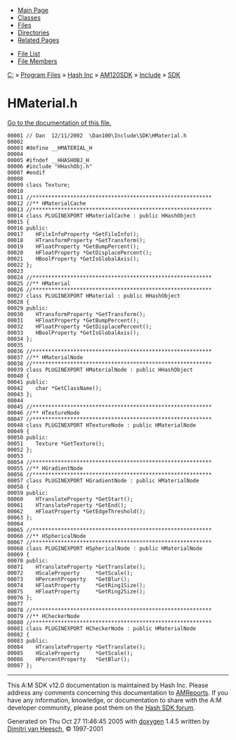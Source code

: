 <div class="tabs">

- [Main Page](index.md)
- [Classes](annotated.md)
- <span id="current">[Files](files.md)</span>
- [Directories](dirs.md)
- [Related Pages](pages.md)

</div>

<div class="tabs">

- [File List](files.md)
- [File Members](globals.md)

</div>

<div class="nav">

<a href="dir_C_3A_2F.md" class="el">C:</a> » <a href="dir_C_3A_2FProgram_20Files_2F.md" class="el">Program Files</a> » <a href="dir_C_3A_2FProgram_20Files_2FHash_20Inc_2F.md" class="el">Hash Inc</a> » <a href="dir_C_3A_2FProgram_20Files_2FHash_20Inc_2FAM120SDK_2F.md" class="el">AM120SDK</a> » <a href="dir_C_3A_2FProgram_20Files_2FHash_20Inc_2FAM120SDK_2FInclude_2F.md" class="el">Include</a> » <a href="dir_C_3A_2FProgram_20Files_2FHash_20Inc_2FAM120SDK_2FInclude_2FSDK_2F.md" class="el">SDK</a>

</div>

# HMaterial.h

[Go to the documentation of this file.](HMaterial_8h.md)

<div class="fragment">

``` fragment
00001 // Dan  12/11/2002  \Dan100\Include\SDK\HMaterial.h
00002 
00003 #define __HMATERIAL_H
00004 
00005 #ifndef __HHASHOBJ_H
00006 #include "HHashObj.h"
00007 #endif
00008 
00009 class Texture;
00010 
00011 //*********************************************************
00012 //** HMaterialCache
00013 //*********************************************************
00014 class PLUGINEXPORT HMaterialCache : public HHashObject
00015 {
00016 public:
00017    HFileInfoProperty *GetFileInfo();
00018    HTransformProperty *GetTransform();
00019    HFloatProperty *GetBumpPercent();
00020    HFloatProperty *GetDisplacePercent();
00021    HBoolProperty *GetIsGlobalAxis();
00022 };
00023 
00024 //*********************************************************
00025 //** HMaterial
00026 //*********************************************************
00027 class PLUGINEXPORT HMaterial : public HHashObject
00028 {
00029 public:
00030    HTransformProperty *GetTransform();
00031    HFloatProperty *GetBumpPercent();
00032    HFloatProperty *GetDisplacePercent();
00033    HBoolProperty *GetIsGlobalAxis();
00034 };
00035 
00036 //*********************************************************
00037 //** HMaterialNode
00038 //*********************************************************
00039 class PLUGINEXPORT HMaterialNode : public HHashObject
00040 {
00041 public:
00042    char *GetClassName();
00043 };
00044 
00045 //*********************************************************
00046 //** HTextureNode
00047 //*********************************************************
00048 class PLUGINEXPORT HTextureNode : public HMaterialNode
00049 {
00050 public:
00051    Texture *GetTexture();
00052 };
00053 
00054 //*********************************************************
00055 //** HGradientNode
00056 //*********************************************************
00057 class PLUGINEXPORT HGradientNode : public HMaterialNode
00058 {
00059 public:
00060    HTranslateProperty *GetStart();
00061    HTranslateProperty *GetEnd();
00062    HFloatProperty *GetEdgeThreshold();
00063 };
00064 
00065 //*********************************************************
00066 //** HSphericalNode
00067 //*********************************************************
00068 class PLUGINEXPORT HSphericalNode : public HMaterialNode
00069 {
00070 public:
00071    HTranslateProperty *GetTranslate();
00072    HScaleProperty     *GetScale();
00073    HPercentProperty   *GetBlur();
00074    HFloatProperty     *GetRing1Size();
00075    HFloatProperty     *GetRing2Size();
00076 };
00077 
00078 //*********************************************************
00079 //** HCheckerNode
00080 //*********************************************************
00081 class PLUGINEXPORT HCheckerNode : public HMaterialNode
00082 {
00083 public:
00084    HTranslateProperty *GetTranslate();
00085    HScaleProperty     *GetScale();
00086    HPercentProperty   *GetBlur();
00087 };
```

</div>

------------------------------------------------------------------------

<span class="small">This A:M SDK v12.0 documentation is maintained by Hash Inc. Please address any comments concerning this documentation to [AMReports](http://www.hash.com/reports). If you have any information, knowledge, or documentation to share with the A:M developer community, please post them on the [Hash SDK forum](http://www.hash.com/forums/index.php?showforum=11).</span>

Generated on Thu Oct 27 11:46:45 2005 with [<span class="image placeholder" original-image-src="doxygen.png" original-image-title="" height="45" width="100" align="middle" border="0">doxygen</span>](http://www.doxygen.org/index.html) 1.4.5 written by [Dimitri van Heesch](mailto:dimitri@stack.nl), © 1997-2001
